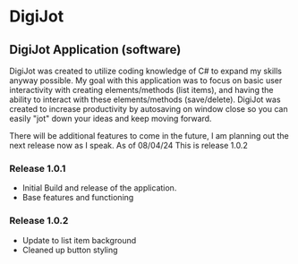 # DigiJot

## DigiJot Application (software)
DigiJot was created to utilize coding knowledge of C# to expand my skills anyway possible. My goal with this application was to focus on basic user interactivity with creating elements/methods (list items), and having the ability to interact with these elements/methods (save/delete). DigiJot was created to increase productivity by autosaving on window close so you can easily "jot" down your ideas and keep moving forward.

There will be additional features to come in the future, I am planning out the next release now as I speak. As of 08/04/24 This is release 1.0.2


### Release 1.0.1
- Initial Build and release of the application.
- Base features and functioning
### Release 1.0.2
- Update to list item background
- Cleaned up button styling
